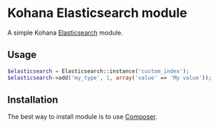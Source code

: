 # Kohana Elasticsearch module
A simple Kohana [Elasticsearch](http://www.elasticsearch.org/) module.

## Usage

```php
$elasticsearch = Elasticsearch::instance('custom_index');
$elasticsearch->add('my_type', 1, array('value' => 'My value'));
```

## Installation

The best way to install module is to use [Composer](https://getcomposer.org/).